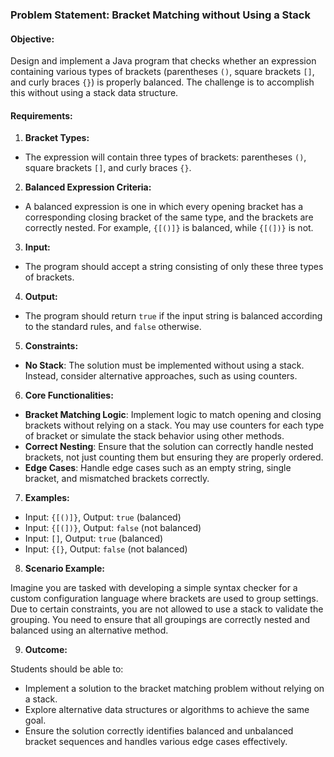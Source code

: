 ### **Problem Statement: Bracket Matching without Using a Stack**

#### **Objective:**

Design and implement a Java program that checks whether an expression containing various types of brackets (parentheses `()`, square brackets `[]`, and curly braces `{}`) is properly balanced. The challenge is to accomplish this without using a stack data structure.

#### **Requirements:**

1. **Bracket Types:**
- The expression will contain three types of brackets: parentheses `()`, square brackets `[]`, and curly braces `{}`.

2. **Balanced Expression Criteria:**
- A balanced expression is one in which every opening bracket has a corresponding closing bracket of the same type, and the brackets are correctly nested. For example, `{[()]}` is balanced, while `{[(])}` is not.

3. **Input:**
- The program should accept a string consisting of only these three types of brackets.

4. **Output:**
- The program should return `true` if the input string is balanced according to the standard rules, and `false` otherwise.

5. **Constraints:**
- **No Stack**: The solution must be implemented without using a stack. Instead, consider alternative approaches, such as using counters.

6. **Core Functionalities:**
- **Bracket Matching Logic**: Implement logic to match opening and closing brackets without relying on a stack. You may use counters for each type of bracket or simulate the stack behavior using other methods.
- **Correct Nesting**: Ensure that the solution can correctly handle nested brackets, not just counting them but ensuring they are properly ordered.
- **Edge Cases**: Handle edge cases such as an empty string, single bracket, and mismatched brackets correctly.

7. **Examples:**
- Input: `{[()]}`, Output: `true` (balanced)
- Input: `{[(])}`, Output: `false` (not balanced)
- Input: `[]`, Output: `true` (balanced)
- Input: `{[}`, Output: `false` (not balanced)

8. **Scenario Example:**

Imagine you are tasked with developing a simple syntax checker for a custom configuration language where brackets are used to group settings. Due to certain constraints, you are not allowed to use a stack to validate the grouping. You need to ensure that all groupings are correctly nested and balanced using an alternative method.

9. **Outcome:**

Students should be able to:

- Implement a solution to the bracket matching problem without relying on a stack.
- Explore alternative data structures or algorithms to achieve the same goal.
- Ensure the solution correctly identifies balanced and unbalanced bracket sequences and handles various edge cases effectively.
